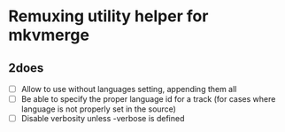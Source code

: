 Remuxing utility helper for mkvmerge
====================================

2does
-----

- [ ] Allow to use without languages setting, appending them all
- [ ] Be able to specify the proper language id for a track (for cases where language is not properly set in the source)
- [ ] Disable verbosity unless -verbose is defined
